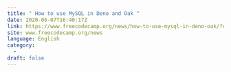 ```yaml
---
title: " How to use MySQL in Deno and Oak "
date: 2020-06-07T16:40:17Z
link: https://www.freecodecamp.org/news/how-to-use-mysql-in-deno-oak/?utm_medium=RSS&utm_source=news.12bit.vn
site: www.freecodecamp.org/news
language: English
category:
  -   
draft: false
---
```

